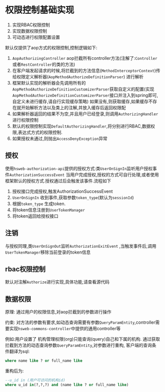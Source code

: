 # 权限控制基础实现

1. 实现RBAC权限控制
2. 实现数据权限控制
3. 可动态进行权限配置设置

默认仅提供了aop方式的权限控制,控制逻辑如下:
1. `AopAuthorizingController` aop拦截所有controller方法(注解了:`Controller`或者`RestController`的类的方法)
2. 在客户端发起请求的时候,将拦截到的方法信息(`MethodInterceptorContext`)传给权限定义解析器(`AopMethodAuthorizeDefinitionParser`)
进行解析
3. 框架默认实现的解析器会先调用所有的`AopMethodAuthorizeDefinitionCustomizerParser`获取自定义的配置(实现`AopMethodAuthorizeDefinitionCustomizerParser`接口并注入到spring即可,自定义未进行缓存,请自行实现缓存策略)
如果没有,则获取缓存,如果缓存不存在就开始解析方法以及类上的注解,并放入缓存后返回权限配
4. 如果解析器返回的结果不为空,并且用户已经登录,则调用`AuthorizingHandler`进行权限控制
5. 默认的权限控制实现`DefaultAuthorizingHandler`,将分别进行RBAC,数据权限,表达式方式的权限控制.
6. 如果授权未通过,则抛出`AccessDenyException`异常

## 授权
使用`hsweb-authorization-api`提供的授权方式:类`UserOnSignIn`监听用户授权事件`AuthorizationSuccessEvent`
当用户完成授权,授权的方式可自行处理,或者使用框架默认的授权方式.授权通过后会触发该事件.流程如下

1. 授权接口完成授权,触发AuthorizationSuccessEvent
2. `UserOnSignIn` 收到事件,获取参数`token_type`(默认为`sessionId`)
3. 根据`token_type` 生成token.
4. 将token信息注册到`UserTokenManager`
5. 将token返回给授权接口

## 注销
与授权同理,类`UserOnSignOut`监听`AuthorizationExitEvent` ,当触发事件后,调用`UserTokenManager`移除当前登录的token信息

## rbac权限控制
默认对注解`Authorize`进行实现,具体功能,请查看源代码

## 数据权限
原理: 通过用户的权限信息,对aop拦截到的参数进行操作

约束: 对方法的参数有要求,如动态查询需要有参数`QueryParamEntity`,controller需要实现`hsweb-commons-controller`中提供的通用controller等

例如:用户设置了 机构管理权限(org)只能查询(query)自己和下属的机构.
通过获取拦截到方法的动态查询参数`QueryParamEntity`,对参数进行重构,
客户端的查询条件翻译为sql:
```sql
where name like ? or full_name like
```     
     
重构后为:
```sql
--u_id in (用户可访问的机构id)
where u_id in(?,?,?) and (name like ? or full_name like)
```
